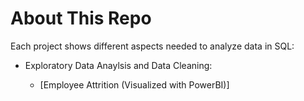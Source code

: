 # About This Repo

Each project shows different aspects needed to analyze data in SQL:

  * Exploratory Data Anaylsis and Data Cleaning:
    
      * [Employee Attrition (Visualized with PowerBI)]
